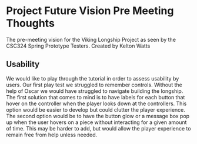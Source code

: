 # Project Future Vision Pre Meeting Thoughts

The pre-meeting vision for the Viking Longship Project as seen by the CSC324 Spring Prototype Testers.
Created by Kelton Watts

## Usability

We would like to play through the tutorial in order to assess usability by users. 
Our first play test we struggled to remember controls. 
Without the help of Oscar we would have struggled to navigate building the longship.
The first solution that comes to mind is to have labels for each button that hover on the 
controller when the player looks down at the controllers. This option would be easier 
to develop but could clutter the player experience. The second option would be to have 
the button glow or a message box pop up when the user hovers on a piece without interacting 
for a given amount of time. This may be harder to add, but would allow the player experience 
to remain free from help unless needed. 

